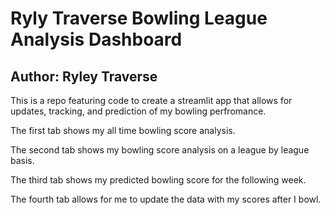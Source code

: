 # Ryly Traverse Bowling League Analysis Dashboard

## Author: Ryley Traverse

This is a repo featuring code to create a streamlit app that allows for updates, tracking, and prediction of my bowling perfromance.

The first tab shows my all time bowling score analysis.

The second tab shows my bowling score analysis on a league by league basis.

The third tab shows my predicted bowling score for the following week.

The fourth tab allows for me to update the data with my scores after I bowl.
